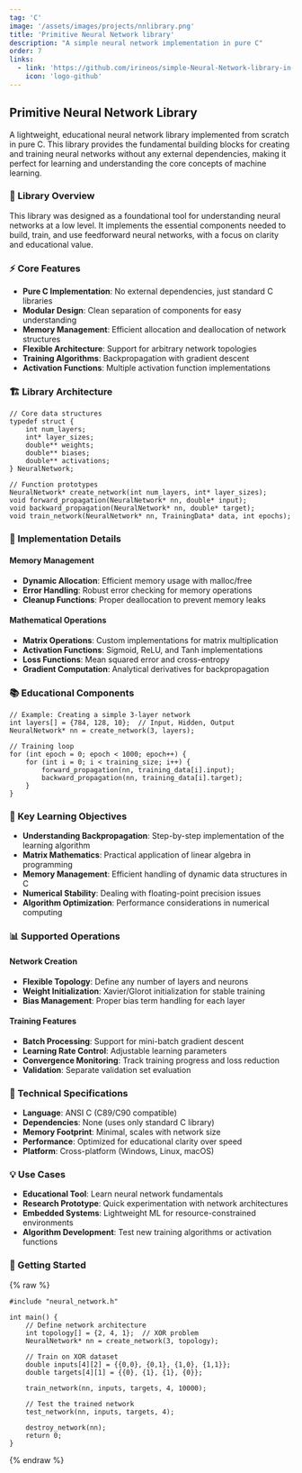 ```yaml
---
tag: 'C'
image: '/assets/images/projects/nnlibrary.png'
title: 'Primitive Neural Network library'
description: "A simple neural network implementation in pure C"
order: 7
links:
  - link: 'https://github.com/irineos/simple-Neural-Network-library-in-C'
    icon: 'logo-github'
---
```


## Primitive Neural Network Library

A lightweight, educational neural network library implemented from scratch in pure C. This library provides the fundamental building blocks for creating and training neural networks without any external dependencies, making it perfect for learning and understanding the core concepts of machine learning.

### 🧠 Library Overview

This library was designed as a foundational tool for understanding neural networks at a low level. It implements the essential components needed to build, train, and use feedforward neural networks, with a focus on clarity and educational value.

### ⚡ Core Features

- **Pure C Implementation**: No external dependencies, just standard C libraries
- **Modular Design**: Clean separation of components for easy understanding
- **Memory Management**: Efficient allocation and deallocation of network structures
- **Flexible Architecture**: Support for arbitrary network topologies
- **Training Algorithms**: Backpropagation with gradient descent
- **Activation Functions**: Multiple activation function implementations

### 🏗️ Library Architecture

```
// Core data structures
typedef struct {
    int num_layers;
    int* layer_sizes;
    double** weights;
    double** biases;
    double** activations;
} NeuralNetwork;

// Function prototypes
NeuralNetwork* create_network(int num_layers, int* layer_sizes);
void forward_propagation(NeuralNetwork* nn, double* input);
void backward_propagation(NeuralNetwork* nn, double* target);
void train_network(NeuralNetwork* nn, TrainingData* data, int epochs);
```

### 🔧 Implementation Details

#### Memory Management
- **Dynamic Allocation**: Efficient memory usage with malloc/free
- **Error Handling**: Robust error checking for memory operations
- **Cleanup Functions**: Proper deallocation to prevent memory leaks

#### Mathematical Operations
- **Matrix Operations**: Custom implementations for matrix multiplication
- **Activation Functions**: Sigmoid, ReLU, and Tanh implementations
- **Loss Functions**: Mean squared error and cross-entropy
- **Gradient Computation**: Analytical derivatives for backpropagation

### 📚 Educational Components

```
// Example: Creating a simple 3-layer network
int layers[] = {784, 128, 10};  // Input, Hidden, Output
NeuralNetwork* nn = create_network(3, layers);

// Training loop
for (int epoch = 0; epoch < 1000; epoch++) {
    for (int i = 0; i < training_size; i++) {
        forward_propagation(nn, training_data[i].input);
        backward_propagation(nn, training_data[i].target);
    }
}
```

### 🎯 Key Learning Objectives

- **Understanding Backpropagation**: Step-by-step implementation of the learning algorithm
- **Matrix Mathematics**: Practical application of linear algebra in programming
- **Memory Management**: Efficient handling of dynamic data structures in C
- **Numerical Stability**: Dealing with floating-point precision issues
- **Algorithm Optimization**: Performance considerations in numerical computing

### 📊 Supported Operations

#### Network Creation
- **Flexible Topology**: Define any number of layers and neurons
- **Weight Initialization**: Xavier/Glorot initialization for stable training
- **Bias Management**: Proper bias term handling for each layer

#### Training Features
- **Batch Processing**: Support for mini-batch gradient descent
- **Learning Rate Control**: Adjustable learning parameters
- **Convergence Monitoring**: Track training progress and loss reduction
- **Validation**: Separate validation set evaluation

### 🔬 Technical Specifications

- **Language**: ANSI C (C89/C90 compatible)
- **Dependencies**: None (uses only standard C library)
- **Memory Footprint**: Minimal, scales with network size
- **Performance**: Optimized for educational clarity over speed
- **Platform**: Cross-platform (Windows, Linux, macOS)

### 💡 Use Cases

- **Educational Tool**: Learn neural network fundamentals
- **Research Prototype**: Quick experimentation with network architectures
- **Embedded Systems**: Lightweight ML for resource-constrained environments
- **Algorithm Development**: Test new training algorithms or activation functions

### 🚀 Getting Started

{% raw %}
```
#include "neural_network.h"

int main() {
    // Define network architecture
    int topology[] = {2, 4, 1};  // XOR problem
    NeuralNetwork* nn = create_network(3, topology);
    
    // Train on XOR dataset
    double inputs[4][2] = {{0,0}, {0,1}, {1,0}, {1,1}};
    double targets[4][1] = {{0}, {1}, {1}, {0}};
    
    train_network(nn, inputs, targets, 4, 10000);
    
    // Test the trained network
    test_network(nn, inputs, targets, 4);
    
    destroy_network(nn);
    return 0;
}
```
{% endraw %}
